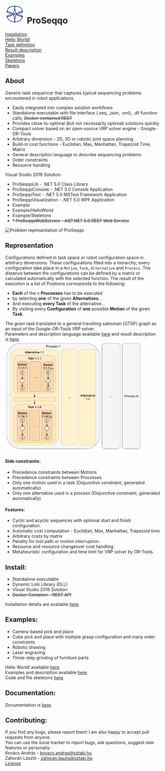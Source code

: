 # ![ProSeqqo Logo](Documentation/Images/ProSeqqoLogo.png) ProSeqqo 
[Installation](Documentation/Install.md)  
[Hello World!](Example/HelloWorld)  
[Task definition](Documentation/TaskDefinition.md)  
[Result description](Documentation/ResultDefinition.md)  
[Examples](Example)  
[Skeletons](Example/Skeletons)  
[Papers](Documentation/Papers)  

## About
Generic task sequencer that captures typical sequencing problems encountered in robot applications.
* Easily integrated into complex solution workflows
* Standalone executable with file interface (.seq, .json, .xml), .dll function calls, ~~Docker contained REST~~
* Provides close-to-optimal (but not necessarily optimal) solutions quickly
* Compact solver based on an open-source VRP solver engine - Google-OR-Tools
* Arbitrary dimension - 2D, 3D or robotic joint space planning
* Build-in cost functions - Euclidian, Max, Manhattan, Trapezoid Time, Matrix
* General description language to describe sequencing problems
* Order constraints
* Resource handling

Visual Studio 2019 Solution:
*  ProSeqqoLib - .NET 5.0 Class Library
*  ProSeqqoConsole - .NET 5.0 Console Application
*  ProSeqqoTest   - .NET 5.0 MSTest Framework Application
*  ProSeqqoVisualization   - .NET 5.0 WPF Application
*  Example
*  Example/HelloWorld
*  Example/Skeletons
*  ~~*  ProSeqqoWebService - ASP.NET 5.0 REST Web Service~~

<img src="../Documentation/Images/Process.png" alt="Problem representation of ProSeqqo" width="1000"/>

## Representation
Configurations defined in task space or robot configuration space in arbitrary dimensions.
These configurations filled into a hierarchy; every configuration take place in a `Motion`, `Task`, `Alternative` and `Process`.
The distance between the configurations can be defined by a matrix or calculated automatically with the selected function.
The result of the execution is a list of Positions corresponds to the following: 
- **Each** of the n **Processes** has to be executed
- by selecting **one** of the given **Alternatives**…
- And executing **every Task** of the alternative…
- By visiting every **Configuration** of **one** possible **Motion** of the given **Task**.

The given task translated to a general travelling salesman (GTSP) graph as an input of the Google-OR-Tools VRP solver.  
Parameters and description language available [here](Documentation/TaskDefinition.md) and result description is [here](Documentation/ResultDefinition.md).  
<img src="Documentation/Images/Representation.png" alt="Problem representation of ProSeqqo" width="450"/>

#### Side constraints:
-  Precedence constraints between Motions
-  Precedence constraints between Processes
-  Only one motion used in a task (Disjunctive constraint, generated automatically)
-  Only one alternative used in a process (Disjunctive constraint, generated automatically)

#### Features:
-  Cyclic and acyclic sequences with optional start and finish configuration. 
-  Automatic cost computation - Euclidian, Max, Manhattan, Trapezoid time
-  Arbitrary costs by matrix
-  Penalty for tool path or motion interruption.
-  Resource and resource changeover cost handling.
-  Metaheuristic configuration and time limit for VRP solver by OR-Tools.

## Install:
- Standalone executable
- Dynamic Link Library (DLL)
- Visual Studio 2019 Solution
- <del>Docker Container - REST API</del>

Installation details are available [here](Documentation/Install.md).

## Examples:
- Camera-based pick and place
- Cube pick and place with multiple grasp configuration and many order constraints
- Robotic drawing
- Laser engraving
- Three-step grinding of furniture parts  

Hello World! available [here](Example/HelloWorld).   
Examples and description available [here](Example).  
Code and file skeletons [here](Example/Skeletons).  

## Documentation:
Documentation is [here](Documentation).

## Contributing:
If you find any bugs, please report them! I am also happy to accept pull requests from anyone.<br>
You can use the issue tracker to report bugs, ask questions, suggest new features or personally:<br>
Kovács András - kovacs.andras@sztaki.hu<br>
Zahorán László - zahoran.laszlo@sztaki.hu  
[License](LICENSE)
